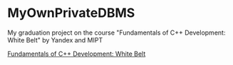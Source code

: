 # MyOwnPrivateDBMS
My graduation project on the course "Fundamentals of C++ Development: White Belt" by Yandex and MIPT

[Fundamentals of C++ Development: White Belt](https://www.coursera.org/learn/c-plus-plus-white?specialization=c-plus-plus-modern-development "Coursera")